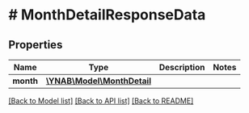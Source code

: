 # # MonthDetailResponseData

## Properties

Name | Type | Description | Notes
------------ | ------------- | ------------- | -------------
**month** | [**\YNAB\Model\MonthDetail**](MonthDetail.md) |  | 

[[Back to Model list]](../../README.md#documentation-for-models) [[Back to API list]](../../README.md#documentation-for-api-endpoints) [[Back to README]](../../README.md)


